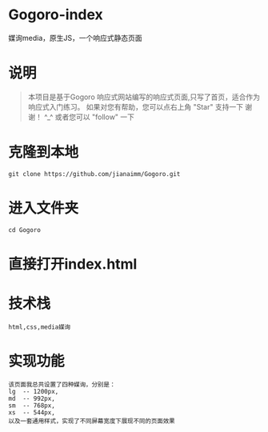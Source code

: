 # Gogoro-index
媒询media，原生JS，一个响应式静态页面
# 说明

> 本项目是基于Gogoro 响应式网站编写的响应式页面,只写了首页，适合作为响应式入门练习。 如果对您有帮助，您可以点右上角 "Star" 支持一下 谢谢！ ^_^ 或者您可以 "follow" 一下
# 克隆到本地

```
git clone https://github.com/jianaimm/Gogoro.git
```

# 进入文件夹
```
cd Gogoro
```

# 直接打开index.html


# 技术栈
```
html,css,media媒询
```
# 实现功能
```
该页面我总共设置了四种媒询，分别是： 
lg  -- 1200px, 
md  -- 992px,
sm  -- 768px,
xs  -- 544px,
以及一套通用样式，实现了不同屏幕宽度下展现不同的页面效果
```
